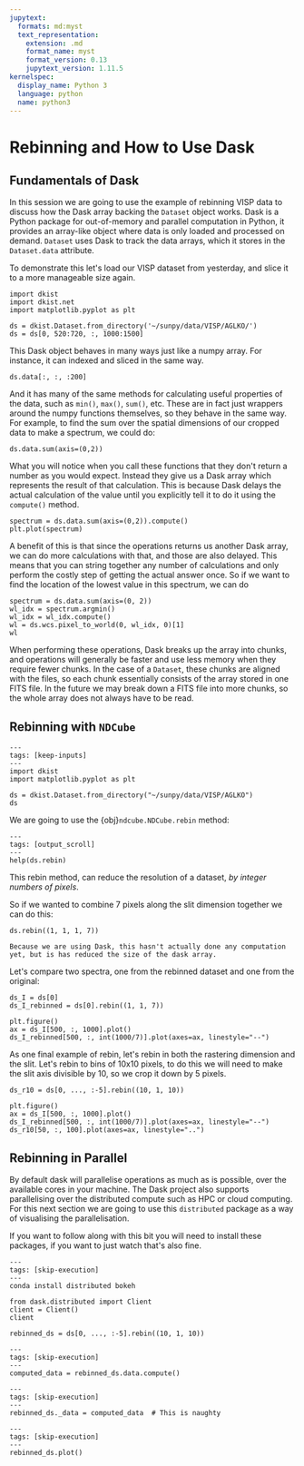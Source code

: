 ```yaml
---
jupytext:
  formats: md:myst
  text_representation:
    extension: .md
    format_name: myst
    format_version: 0.13
    jupytext_version: 1.11.5
kernelspec:
  display_name: Python 3
  language: python
  name: python3
---
```


# Rebinning and How to Use Dask

## Fundamentals of Dask

In this session we are going to use the example of rebinning VISP data to discuss how the Dask array backing the `Dataset` object works.
Dask is a Python package for out-of-memory and parallel computation in Python, it provides an array-like object where data is only loaded and processed on demand.
`Dataset` uses Dask to track the data arrays, which it stores in the `Dataset.data` attribute.

To demonstrate this let's load our VISP dataset from yesterday, and slice it to a more manageable size again.

```{code-cell} python
import dkist
import dkist.net
import matplotlib.pyplot as plt

ds = dkist.Dataset.from_directory('~/sunpy/data/VISP/AGLKO/')
ds = ds[0, 520:720, :, 1000:1500]
```

This Dask object behaves in many ways just like a numpy array.
For instance, it can indexed and sliced in the same way.

```{code-cell} python
ds.data[:, :, :200]
```

And it has many of the same methods for calculating useful properties of the data, such as `min()`, `max()`, `sum()`, etc.
These are in fact just wrappers around the numpy functions themselves, so they behave in the same way.
For example, to find the sum over the spatial dimensions of our cropped data to make a spectrum, we could do:

```{code-cell} python
ds.data.sum(axis=(0,2))
```

What you will notice when you call these functions that they don't return a number as you would expect.
Instead they give us a Dask array which represents the result of that calculation.
This is because Dask delays the actual calculation of the value until you explicitly tell it to do it using the `compute()` method.

```{code-cell} python
spectrum = ds.data.sum(axis=(0,2)).compute()
plt.plot(spectrum)
```

A benefit of this is that since the operations returns us another Dask array, we can do more calculations with that, and those are also delayed.
This means that you can string together any number of calculations and only perform the costly step of getting the actual answer once.
So if we want to find the location of the lowest value in this spectrum, we can do

```{code-cell} python
spectrum = ds.data.sum(axis=(0, 2))
wl_idx = spectrum.argmin()
wl_idx = wl_idx.compute()
wl = ds.wcs.pixel_to_world(0, wl_idx, 0)[1]
wl
```

When performing these operations, Dask breaks up the array into chunks, and operations will generally be faster and use less memory when they require fewer chunks.
In the case of a `Dataset`, these chunks are aligned with the files, so each chunk essentially consists of the array stored in one FITS file.
In the future we may break down a FITS file into more chunks, so the whole array does not always have to be read.

## Rebinning with `NDCube`

```{code-cell} python
---
tags: [keep-inputs]
---
import dkist
import matplotlib.pyplot as plt

ds = dkist.Dataset.from_directory("~/sunpy/data/VISP/AGLKO")
ds
```

We are going to use the {obj}`ndcube.NDCube.rebin` method:
```{code-cell} python
---
tags: [output_scroll]
---
help(ds.rebin)
```

This rebin method, can reduce the resolution of a dataset, *by integer numbers of pixels*.

So if we wanted to combine 7 pixels along the slit dimension together we can do this:
```{code-cell} python
ds.rebin((1, 1, 1, 7))
```

```{note}
Because we are using Dask, this hasn't actually done any computation yet, but is has reduced the size of the dask array.
```

Let's compare two spectra, one from the rebinned dataset and one from the original:
```{code-cell} python
ds_I = ds[0]
ds_I_rebinned = ds[0].rebin((1, 1, 7))
```

```{code-cell} python
plt.figure()
ax = ds_I[500, :, 1000].plot()
ds_I_rebinned[500, :, int(1000/7)].plot(axes=ax, linestyle="--")
```

As one final example of rebin, let's rebin in both the rastering dimension and the slit.
Let's rebin to bins of 10x10 pixels, to do this we will need to make the slit axis divisible by 10, so we crop it down by 5 pixels.

```{code-cell} python
ds_r10 = ds[0, ..., :-5].rebin((10, 1, 10))
```
```{code-cell} python
plt.figure()
ax = ds_I[500, :, 1000].plot()
ds_I_rebinned[500, :, int(1000/7)].plot(axes=ax, linestyle="--")
ds_r10[50, :, 100].plot(axes=ax, linestyle="..")
```

## Rebinning in Parallel

By default dask will parallelise operations as much as is possible, over the available cores in your machine.
The Dask project also supports parallelising over the distributed compute such as HPC or cloud computing.
For this next section we are going to use this `distributed` package as a way of visualising the parallelisation.

If you want to follow along with this bit you will need to install these packages, if you want to just watch that's also fine.
```{code-cell} shell
---
tags: [skip-execution]
---
conda install distributed bokeh
```

```{code-cell} python
from dask.distributed import Client
client = Client()
client
```
```{code-cell} python
rebinned_ds = ds[0, ..., :-5].rebin((10, 1, 10))
```

```{code-cell} python
---
tags: [skip-execution]
---
computed_data = rebinned_ds.data.compute()
```

```{code-cell} python
---
tags: [skip-execution]
---
rebinned_ds._data = computed_data  # This is naughty
```

```{code-cell} python
---
tags: [skip-execution]
---
rebinned_ds.plot()
```
